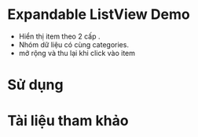 # Expandable ListView Demo
- Hiển thị item theo 2 cấp .
- Nhóm dữ liệu có cùng categories.
- mở rộng và thu lại khi click vào item 
# Sử dụng 
# Tài liệu tham khảo
